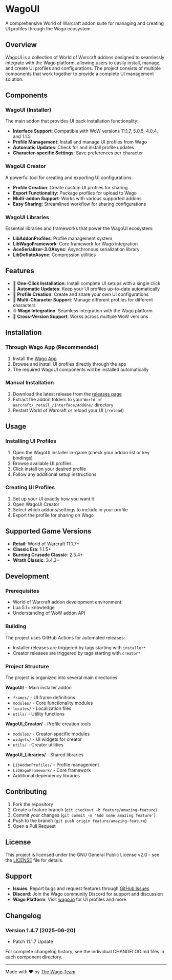# WagoUI

A comprehensive World of Warcraft addon suite for managing and creating UI profiles through the Wago ecosystem.

## Overview

WagoUI is a collection of World of Warcraft addons designed to seamlessly integrate with the Wago platform, allowing users to easily install, manage, and create UI profiles and configurations. The project consists of multiple components that work together to provide a complete UI management solution.

## Components

### WagoUI (Installer)
The main addon that provides UI pack installation functionality:
- **Interface Support**: Compatible with WoW versions 11.1.7, 5.0.5, 4.0.4, and 1.1.5
- **Profile Management**: Install and manage UI profiles from Wago
- **Automatic Updates**: Check for and install profile updates
- **Character-specific Settings**: Save preferences per character

### WagoUI Creator
A powerful tool for creating and exporting UI configurations:
- **Profile Creation**: Create custom UI profiles for sharing
- **Export Functionality**: Package profiles for upload to Wago
- **Multi-addon Support**: Works with various supported addons
- **Easy Sharing**: Streamlined workflow for sharing configurations

### WagoUI Libraries
Essential libraries and frameworks that power the WagoUI ecosystem:
- **LibAddonProfiles**: Profile management system
- **LibWagoFramework**: Core framework for Wago integration
- **AceSerializer-3.0Async**: Asynchronous serialization library
- **LibDeflateAsync**: Compression utilities

## Features

- 🎯 **One-Click Installation**: Install complete UI setups with a single click
- 🔄 **Automatic Updates**: Keep your UI profiles up-to-date automatically
- 🎨 **Profile Creation**: Create and share your own UI configurations
- 👥 **Multi-Character Support**: Manage different profiles for different characters
- 🌐 **Wago Integration**: Seamless integration with the Wago platform
- 📱 **Cross-Version Support**: Works across multiple WoW versions

## Installation

### Through Wago App (Recommended)
1. Install the [Wago App](https://addons.wago.io/app)
2. Browse and install UI profiles directly through the app
3. The required WagoUI components will be installed automatically

### Manual Installation
1. Download the latest release from the [releases page](../../releases)
2. Extract the addon folders to your `World of Warcraft/_retail_/Interface/AddOns/` directory
3. Restart World of Warcraft or reload your UI (`/reload`)

## Usage

### Installing UI Profiles
1. Open the WagoUI installer in-game (check your addon list or key bindings)
2. Browse available UI profiles
3. Click install on your desired profile
4. Follow any additional setup instructions

### Creating UI Profiles
1. Set up your UI exactly how you want it
2. Open WagoUI Creator
3. Select which addons/settings to include in your profile
4. Export the profile for sharing on Wago

## Supported Game Versions

- **Retail**: World of Warcraft 11.1.7+
- **Classic Era**: 1.1.5+
- **Burning Crusade Classic**: 2.5.4+
- **Wrath Classic**: 3.4.3+

## Development

### Prerequisites
- World of Warcraft addon development environment
- Lua 5.1+ knowledge
- Understanding of WoW addon API

### Building
The project uses GitHub Actions for automated releases:
- Installer releases are triggered by tags starting with `installer*`
- Creator releases are triggered by tags starting with `creator*`

### Project Structure

The project is organized into several main directories:

**WagoUI/** - Main installer addon
- `frames/` - UI frame definitions
- `modules/` - Core functionality modules
- `locales/` - Localization files
- `utils/` - Utility functions

**WagoUI_Creator/** - Profile creation tools
- `modules/` - Creator-specific modules
- `widgets/` - UI widgets for creator
- `utils/` - Creator utilities

**WagoUI_Libraries/** - Shared libraries
- `LibAddonProfiles/` - Profile management
- `LibWagoFramework/` - Core framework
- Additional dependency libraries

## Contributing

1. Fork the repository
2. Create a feature branch (`git checkout -b feature/amazing-feature`)
3. Commit your changes (`git commit -m 'Add some amazing feature'`)
4. Push to the branch (`git push origin feature/amazing-feature`)
5. Open a Pull Request

## License

This project is licensed under the GNU General Public License v2.0 - see the [LICENSE](LICENSE) file for details.

## Support

- **Issues**: Report bugs and request features through [GitHub Issues](../../issues)
- **Discord**: Join the Wago community Discord for support and discussion
- **Wago Platform**: Visit [wago.io](https://wago.io) for UI profiles and more

## Changelog

### Version 1.4.7 (2025-06-20)
- Patch 11.1.7 Update

For complete changelog history, see the individual CHANGELOG.md files in each component directory.

---

Made with ❤️ by [The Wago Team](https://wago.io)
